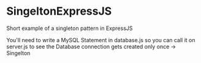 # SingeltonExpressJS
Short example of a singleton pattern in ExpressJS


You'll need to write a MySQL Statement in database.js so you can call it on server.js to see the Database connection gets created only once -> Singelton

